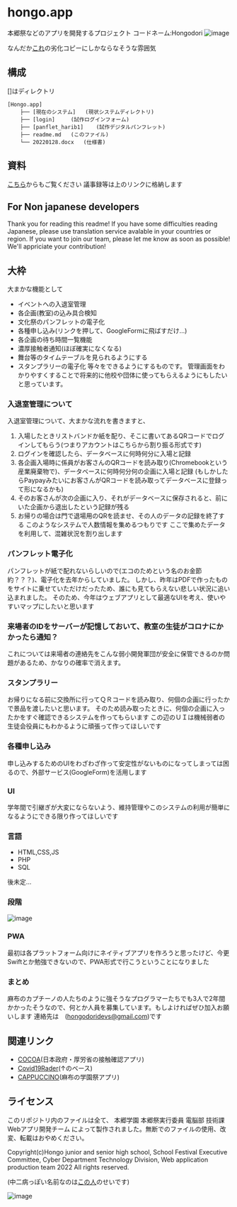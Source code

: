 # hongo.app
本郷祭などのアプリを開発するプロジェクト
コードネーム:Hongodori
![image](https://user-images.githubusercontent.com/91722200/152088754-43d3e062-95e7-4c93-b10e-f258494f3669.png)

なんだか[これ](https://github.com/afes-website)の劣化コピーにしかならなそうな雰囲気
## 構成
[]はディレクトリ
```
[Hongo.app]
	├── [現在のシステム]	(現状システムディレクトリ)
	├── [login]		(試作ログインフォーム)
	├── [panflet_harib1]	(試作デジタルパンフレット)
	├── readme.md	(このファイル)
	└── 20220128.docx	(仕様書)
```
## 資料
[こちら](https://1drv.ms/u/s!Aon8nRZeqfoukzWwV8x0jwOCffax?e=hWWfsY)からもご覧ください
議事録等は上のリンクに格納します


## For Non japanese developers
Thank you for reading this readme!
If you have some difficulties reading Japanese, please use translation service avalable in your countries or region.
If you want to join our team, please let me know as soon as possible!
We'll appriciate your contribution!

## 大枠
大まかな機能として
- イベントへの入退室管理
- 各企画(教室)の込み具合検知
- 文化祭のパンフレットの電子化
- 各種申し込み(リンクを押して、GoogleFormに飛ばすだけ...)
- 各企画の待ち時間一覧機能
- 濃厚接触者通知(ほぼ確実になくなる)
- 舞台等のタイムテーブルを見られるようにする
- スタンプラリーの電子化
等々をできるようにするものです。
管理画面をわかりやすくすることで将来的に他校や団体に使ってもらえるようにもしたいと思っています。

### 入退室管理について
入退室管理について、大まかな流れを書きますと、
1. 入場したときリストバンドか紙を配り、そこに書いてあるQRコードでログインしてもらう(つまりアカウントはこちらから割り振る形式です)
1. ログインを確認したら、データベースに何時何分に入場と記録
1. 各企画入場時に係員がお客さんのQRコードを読み取り(Chromebookという産業廃棄物で)、データベースに何時何分何の企画に入場と記録
(もしかしたらPaypayみたいにお客さんがQRコードを読み取ってデータベースに登録って形になるかも)
1. そのお客さんが次の企画に入り、それがデータベースに保存されると、前にいた企画から退出したという記録が残る
1. お帰りの場合は門で退場用のQRを読ませ、その人のデータの記録を終了する
このようなシステムで人数情報を集めるつもりです
ここで集めたデータを利用して、混雑状況を割り出します

### パンフレット電子化
パンフレットが紙で配れないらしいので(エコのためという名のお金節約？？？)、電子化を去年からしていました。
しかし、昨年はPDFで作ったものをサイトに乗せていただけだったため、誰にも見てもらえない悲しい状況に追い込まれました。
そのため、今年はウェブアプリとして最適なUIを考え、使いやすいマップにしたいと思います

### 来場者のIDをサーバーが記憶しておいて、教室の生徒がコロナにかかったら通知？
これについては来場者の連絡先をこんな弱小開発軍団が安全に保管できるのか問題があるため、かなりの確率で消えます。

### スタンプラリー
お帰りになる前に交換所に行ってＱＲコードを読み取り、何個の企画に行ったかで景品を渡したいと思います。
そのため読み取ったときに、何個の企画に入ったかをすぐ確認できるシステムを作ってもらいます
この辺のＵＩは機械弱者の生徒会役員にもわかるように頑張って作ってほしいです

### 各種申し込み
申し込みするためのUIをわざわざ作って安定性がないものになってしまっては困るので、外部サービス(GoogleForm)を活用します

### UI
学年間で引継ぎが大変にならないよう、維持管理やこのシステムの利用が簡単になるようにできる限り作ってほしいです

### 言語
- HTML,CSS,JS
- PHP
- SQL

後未定...

### 段階
![image](https://user-images.githubusercontent.com/54175159/152268019-6c55df2a-7cd5-4aee-a98a-84208a0e782e.png)

### PWA
最初は各プラットフォーム向けにネイティブアプリを作ろうと思ったけど、今更Swiftとか勉強できないので、PWA形式で行こうということになりました

### まとめ
麻布のカプチーノの人たちのように強そうなプログラマーたちでも3人で2年間かかったそうなので、何とか人員を募集しています。もしよければぜひ加入お願いします
連絡先は　(hongodoridevs@gmail.com)です


## 関連リンク
- [COCOA](https://github.com/cocoa-mhlw/cocoa)(日本政府・厚労省の接触確認アプリ)
- [Covid19Rader](https://github.com/Covid-19Radar/Covid19Radar)(↑のベース)	
- [CAPPUCCINO](https://github.com/afes-website)(麻布の学園祭アプリ)

## ライセンス
このリポジトリ内のファイルは全て、 本郷学園 本郷祭実行委員 電脳部 技術課 Webアプリ開発チーム によって製作されました。無断でのファイルの使用、改変、転載はおやめください。

Copyright(c)Hongo junior and senior high school, School Festival Executive Committee, Cyber Department Technology Division, Web application production team 2022 All rights reserved.


(中二病っぽい名前なのは[この人](https://github.com/DailyGeekTech)のせいです)

![image](https://user-images.githubusercontent.com/91722200/152269390-009e4f8c-da73-4596-9b13-0c329622766b.png)

